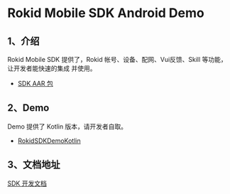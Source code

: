 # Rokid Mobile SDK Android Demo
## 1、介绍
Rokid Mobile SDK 提供了，Rokid 帐号、设备、配网、Vui反馈、Skill 等功能，让开发者能快速的集成 并使用。

* [SDK AAR 包](https://github.com/Rokid/RokidMobileSDKAndroidDemo/tree/master/RokidSDK)

## 2、Demo

Demo 提供了 Kotlin 版本，请开发者自取。

* [RokidSDKDemoKotlin](https://github.com/Rokid/RokidMobileSDKAndroidDemo/tree/master/RokidSDKDemoKotlin)

## 3、文档地址
[SDK 开发文档](https://rokid.github.io/mobile-sdk-android-docs/)

